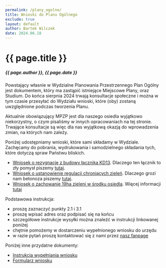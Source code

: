 ```yaml
---
permalink: /plany_ogolne/
title: Wnioski do Planu Ogólnego
exclude: true
layout: default
author: Bartek Wilczek
date: 2024.06.18
---
```


# {{ page.title }}
##### {{ page.author }}, {{ page.date }}

Powstający własnie w Wydzialne Planowania Przestrzennego Plan Ogólny jest dokumentem, który ma zastąpić istniejące Miejscowe Plany, oraz Studium.
Do końca sierpnia 2024 trwają konsultacje społeczne i można w tym czasie przesyłać do Wydziału wnioski, które (oby) zostaną uwzględnione podczas tworzenia Planu.

Aktualnie obowiązujący MPZP jest dla naszego osiedla wyjątkowo niekorzystny, o czym pisaliśmy w innych opracowaniach na tej stronie.
Trwające konsultacje są więc dla nas wyjątkową okazją do wprowadzenia zmian, na których nam zależy.

Poniżej udostępniamy wnioski, które sami składamy w Wydziale. Zachęcamy do pobrania, wydrukowania i samodzielnego składania tych, które dotyczą spraw Państwu bliskich.

* [Wniosek o rezygnację z budowy łącznika KD13](https://www.dropbox.com/scl/fi/iehwdhtz0is5qgik2zodv/WPL_plan_ogolny_-formularz_wniosek_app_maj2024-kd13.pdf?rlkey=o5a9ifkh1yqzi5qm662tkp0ab&st=oi49iobu&dl=1). Dlaczego ten łącznik to zły pomysł piszemy [tutaj](/kd13/).
* [Wniosek o ustanowienie regulacji chroniących zieleń](https://www.dropbox.com/scl/fi/ii8x75auluhi2ojhao4re/WPL_plan_ogolny_-formularz_wniosek_app_maj2024-betonoza.pdf?rlkey=s4blhuvhj0i6g8eu9c1915cle&st=xlcl7qrh&dl=1). Dlaczego grozi nam betonoza piszemy [tutaj](/skazani_na_beton/).
* [Wniosek o zachowanie 19ha zieleni w środku osiedla](https://www.dropbox.com/scl/fi/ahm16t0c6yfdoue4or14l/ZK-Interior-wpl_pismo_dot_aktu_planowania_przestrzennego_29_05_2024.pdf?rlkey=xqcqiv1lebm6olam21hlpv1gy&st=3p6uj4lf&dl=1). Więcej informacji [tutaj](/park_spokojny_las/)

Podstawowa instrukcja:
* proszę zaznaczyć punkty 2.1 i 3.1
* proszę wpisać adres oraz podpisać się na końcu
* szczegółowe instrukcje wysyłki można znaleźć w instrukcji linkowanej poniżej
* chętnie pomożemy w dostarczeniu wypełnionego wniosku do urzędu
* w razie pytań proszę kontaktować się z nami przez [nasz fanpage](http://fb.me/zielonekowale)

Poniżej inne przydatne dokumenty:
* [Instrukcja wypełniania wniosku](https://www.wroclaw.pl/beta2/files/dokumenty/573584/Instrukcja%20wype%C5%82nienia%20wniosku%20-%20plan%20og%C3%B3lny_v2.pdf)
* [Formularz wniosku](https://bip.um.wroc.pl/attachments/download/143861)

